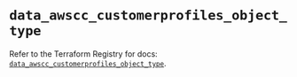 # `data_awscc_customerprofiles_object_type`

Refer to the Terraform Registry for docs: [`data_awscc_customerprofiles_object_type`](https://registry.terraform.io/providers/hashicorp/awscc/0.70.0/docs/data-sources/customerprofiles_object_type).
